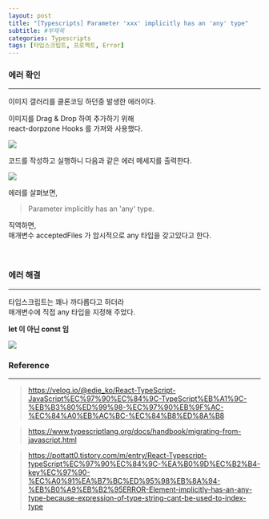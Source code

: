 ```yaml
---
layout: post
title: "[Typescripts] Parameter 'xxx' implicitly has an 'any' type"
subtitle: #부제목
categories: Typescripts
tags: [타입스크립트, 프로젝트, Error]
---
```


### 에러 확인
---

이미지 갤러리를 클론코딩 하던중 발생한 에러이다.<br>

이미지를 Drag & Drop 하여 추가하기 위해<br>
react-dorpzone Hooks 를 가져와 사용했다.
<br>

![](https://img1.daumcdn.net/thumb/R1280x0/?scode=mtistory2&fname=https%3A%2F%2Fblog.kakaocdn.net%2Fdn%2FJwsrr%2FbtrXGnxXjdZ%2FThU5K4zzMF7csIxifLub20%2Fimg.jpg)

코드를 작성하고 실행하니 다음과 같은 에러 메세지를 출력한다.

![](https://img1.daumcdn.net/thumb/R1280x0/?scode=mtistory2&fname=https%3A%2F%2Fblog.kakaocdn.net%2Fdn%2FbJ5z2v%2FbtrXHPnbrU9%2F8zGEg2w2zlG9DlkUpFUiy1%2Fimg.jpg)


에러를 살펴보면,

> Parameter implicitly has an 'any' type.

직역하면, <br>
매개변수 acceptedFiles 가 암시적으로 any 타입을 갖고있다고 한다.<br>
<br>
<br>

### 에러 해결
---

타입스크립트는 꽤나 까다롭다고 하더라 <br> 
매개변수에 직접 any 타입을 지정해 주었다.<br>

**let 이 아닌 const 임**

![](https://img1.daumcdn.net/thumb/R1280x0/?scode=mtistory2&fname=https%3A%2F%2Fblog.kakaocdn.net%2Fdn%2FcqQ7Vg%2FbtrXIivERrm%2F1aixUsJQY2BhEUcdJVqluk%2Fimg.png)


### Reference
---

> <https://velog.io/@edie_ko/React-TypeScript-JavaScript%EC%97%90%EC%84%9C-TypeScript%EB%A1%9C-%EB%B3%80%ED%99%98-%EC%97%90%EB%9F%AC-%EC%84%A0%EB%AC%BC-%EC%84%B8%ED%8A%B8>

> <https://www.typescriptlang.org/docs/handbook/migrating-from-javascript.html>

> <https://pottatt0.tistory.com/m/entry/React-Typescript-typeScript%EC%97%90%EC%84%9C-%EA%B0%9D%EC%B2%B4-key%EC%97%90-%EC%A0%91%EA%B7%BC%ED%95%98%EB%8A%94-%EB%B0%A9%EB%B2%95ERROR-Element-implicitly-has-an-any-type-because-expression-of-type-string-cant-be-used-to-index-type>